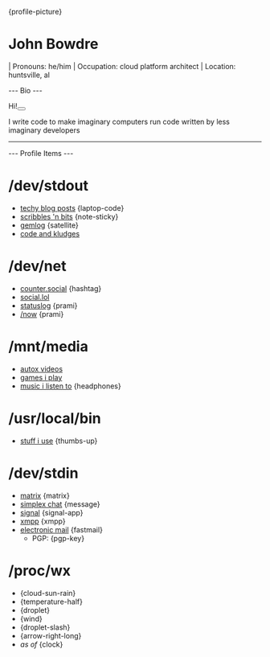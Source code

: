 {profile-picture}

# John Bowdre

| Pronouns: he/him
| Occupation: cloud platform architect
| Location: huntsville, al

--- Bio ---

<span class="kudos">Hi!<button class="tinylytics_kudos"></button></span>

I write code to make imaginary computers run code written by less imaginary developers

---

--- Profile Items ---

# /dev/stdout
- [techy blog posts](https://runtimeterror.dev) {laptop-code}
- [scribbles 'n bits](https://scribbles.jbowdre.lol) {note-sticky}
- [gemlog](https://capsule.jbowdre.lol/gemlog/) {satellite}
- [code and kludges](https://github.com/jbowdre)

# /dev/net
- [counter.social](https://counter.social/@john_b) {hashtag}
- [social.lol](https://social.lol/@jbowdre)
- [statuslog](https://status.jbowdre.lol) {prami}
- [/now](https://jbowdre.lol/now) {prami}

# /mnt/media
- [autox videos](https://www.youtube.com/playlist?list=PLwzr4uKY-x-EwCv-rWNGefdikuW6Oy9O_)
- [games i play](https://steamcommunity.com/id/codesplice/)
- [music i listen to](https://www.last.fm/user/pushpianotire) {headphones}

# /usr/local/bin
- [stuff i use](https://url.jbowdre.lol/stuff-i-use) {thumbs-up}

# /dev/stdin
- [matrix](https://matrix.to/#/@jbowdre:omg.lol) {matrix}
- [simplex chat](https://url.jbowdre.lol/simplex-chat-invite) {message}
- [signal](https://signal.me/#eu/lyHZbMnlM16O0w48j3rshYBofO0K-iXOt9LGwln7TS-fNKEHCrxH3La325q8IjRU) {signal-app}
- [xmpp](https://conversations.im/i/jbowdre@omg.lol?omemo-sid-1374125881=a620f3c57733601a6646f6f13a71c86fc9be8dd4126fd158ef3e0a26beb0b434) {xmpp}
- [electronic mail](mailto:jbowdre@omg.lol) {fastmail}
  - PGP: {pgp-key}

# /proc/wx
- <span id="conditions"></span> {cloud-sun-rain}
- <span id="temp"></span> {temperature-half}
- <span id="humidity"></span> {droplet}
- <span id="wind"></span> {wind}
- <span id="rainToday"></span> {droplet-slash}
- <span id="pressure"></span> {arrow-right-long}
- <i>as of <span id="time"></span></i> {clock}





